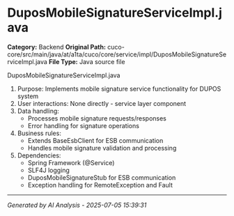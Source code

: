 # DuposMobileSignatureServiceImpl.java

**Category:** Backend
**Original Path:** cuco-core/src/main/java/at/a1ta/cuco/core/service/impl/DuposMobileSignatureServiceImpl.java
**File Type:** Java source file

DuposMobileSignatureServiceImpl.java
1. Purpose: Implements mobile signature service functionality for DUPOS system
2. User interactions: None directly - service layer component
3. Data handling:
   - Processes mobile signature requests/responses
   - Error handling for signature operations
4. Business rules:
   - Extends BaseEsbClient for ESB communication
   - Handles mobile signature validation and processing
5. Dependencies:
   - Spring Framework (@Service)
   - SLF4J logging
   - DuposMobileSignatureStub for ESB communication
   - Exception handling for RemoteException and Fault

---
*Generated by AI Analysis - 2025-07-05 15:39:31*
